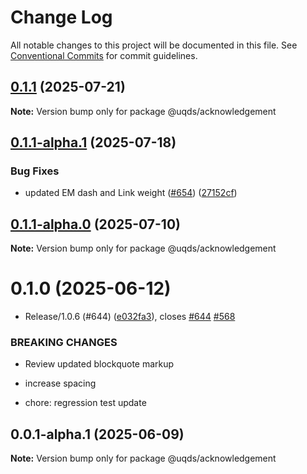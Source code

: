 # Change Log

All notable changes to this project will be documented in this file.
See [Conventional Commits](https://conventionalcommits.org) for commit guidelines.

## [0.1.1](https://github.com/uq-its-ss/design-system/compare/@uqds/acknowledgement@0.1.1-alpha.1...@uqds/acknowledgement@0.1.1) (2025-07-21)

**Note:** Version bump only for package @uqds/acknowledgement

## [0.1.1-alpha.1](https://github.com/uq-its-ss/design-system/compare/@uqds/acknowledgement@0.1.1-alpha.0...@uqds/acknowledgement@0.1.1-alpha.1) (2025-07-18)

### Bug Fixes

- updated EM dash and Link weight ([#654](https://github.com/uq-its-ss/design-system/issues/654)) ([27152cf](https://github.com/uq-its-ss/design-system/commit/27152cf0d000e71ea69787eedd3a8cb0929959f6))

## [0.1.1-alpha.0](https://github.com/uq-its-ss/design-system/compare/@uqds/acknowledgement@0.1.0...@uqds/acknowledgement@0.1.1-alpha.0) (2025-07-10)

**Note:** Version bump only for package @uqds/acknowledgement

# 0.1.0 (2025-06-12)

- Release/1.0.6 (#644) ([e032fa3](https://github.com/uq-its-ss/design-system/commit/e032fa34747b1108429c67e26351d9b7f836efb0)), closes [#644](https://github.com/uq-its-ss/design-system/issues/644) [#568](https://github.com/uq-its-ss/design-system/issues/568)

### BREAKING CHANGES

- Review updated blockquote markup

- increase spacing

- chore: regression test update

## 0.0.1-alpha.1 (2025-06-09)

**Note:** Version bump only for package @uqds/acknowledgement
